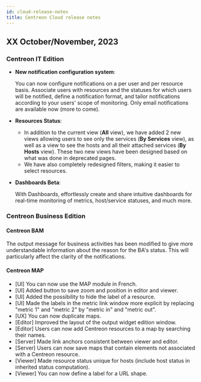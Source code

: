 ```yaml
---
id: cloud-release-notes
title: Centreon Cloud release notes
---
```


## XX October/November, 2023

### Centreon IT Edition

* **New notification configuration system**:

   You can now configure notifications on a per user and per resource basis.
Associate users with resources and the statuses for which users will be notified, define a notification format, and tailor notifications according to your users' scope of monitoring. Only email notifications are available now (more to come).

* **Resources Status**:

   - In addition to the current view (**All** view), we have added 2 new views allowing users to see only the services
  (**By Services** view), as well as a view to see the hosts and all their attached services (**By Hosts** view).
  These two new views have been designed based on what was done in deprecated pages.
   - We have also completely redesigned filters, making it easier to select resources.

* **Dashboards Beta**:

   With Dashboards, effortlessly create and share intuitive dashboards for real-time monitoring of metrics, host/service statuses, and much more.

### Centreon Business Edition

#### Centreon BAM

The output message for business activities has been modified to give more understandable information about the reason for the BA's status. This will particularly affect the clarity of the notifications.

#### Centreon MAP

- [UI] You can now use the MAP module in French.
- [UI] Added button to save zoom and position in editor and viewer.
- [UI] Added the possibility to hide the label of a resource.
- [UI] Made the labels in the metric link window more explicit by replacing "metric 1" and "metric 2" by "metric in" and "metric out".
- [UX] You can now duplicate maps.
- [Editor] Improved the layout of the output widget edition window.
- [Editor] Users can now add Centreon resources to a map by searching their names.
- [Server] Made link anchors consistent between viewer and editor.
- [Server] Users can now save maps that contain elements not associated with a Centreon resource.
- [Viewer] Made resource status unique for hosts (include host status in inherited status computation).
- [Viewer] You can now define a label for a URL shape.
